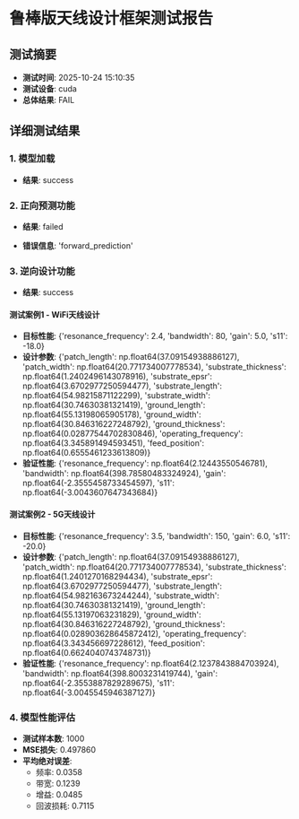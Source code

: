 
# 鲁棒版天线设计框架测试报告

## 测试摘要
- **测试时间**: 2025-10-24 15:10:35
- **测试设备**: cuda
- **总体结果**: FAIL

## 详细测试结果

### 1. 模型加载
- **结果**: success

### 2. 正向预测功能
- **结果**: failed

- **错误信息**: 'forward_prediction'

### 3. 逆向设计功能
- **结果**: success


#### 测试案例1 - WiFi天线设计
- **目标性能**: {'resonance_frequency': 2.4, 'bandwidth': 80, 'gain': 5.0, 's11': -18.0}
- **设计参数**: {'patch_length': np.float64(37.09154938886127), 'patch_width': np.float64(20.771734007778534), 'substrate_thickness': np.float64(1.2402496143078916), 'substrate_epsr': np.float64(3.6702977250594477), 'substrate_length': np.float64(54.98215871122299), 'substrate_width': np.float64(30.74630381321419), 'ground_length': np.float64(55.13198065905178), 'ground_width': np.float64(30.846316227248792), 'ground_thickness': np.float64(0.02877544702830846), 'operating_frequency': np.float64(3.345891494593451), 'feed_position': np.float64(0.6555461233613809)}
- **验证性能**: {'resonance_frequency': np.float64(2.12443550546781), 'bandwidth': np.float64(398.78580483324924), 'gain': np.float64(-2.3555458733454597), 's11': np.float64(-3.0043607647343684)}

#### 测试案例2 - 5G天线设计
- **目标性能**: {'resonance_frequency': 3.5, 'bandwidth': 150, 'gain': 6.0, 's11': -20.0}
- **设计参数**: {'patch_length': np.float64(37.09154938886127), 'patch_width': np.float64(20.771734007778534), 'substrate_thickness': np.float64(1.2401270168294434), 'substrate_epsr': np.float64(3.6702977250594477), 'substrate_length': np.float64(54.982163673244244), 'substrate_width': np.float64(30.74630381321419), 'ground_length': np.float64(55.13197063231829), 'ground_width': np.float64(30.846316227248792), 'ground_thickness': np.float64(0.028903628645872412), 'operating_frequency': np.float64(3.343456697228612), 'feed_position': np.float64(0.6624040743748731)}
- **验证性能**: {'resonance_frequency': np.float64(2.1237843884703924), 'bandwidth': np.float64(398.8003231419744), 'gain': np.float64(-2.3553887829289675), 's11': np.float64(-3.0045545946387127)}

### 4. 模型性能评估

- **测试样本数**: 1000
- **MSE损失**: 0.497860
- **平均绝对误差**:
  - 频率: 0.0358
  - 带宽: 0.1239
  - 增益: 0.0485
  - 回波损耗: 0.7115
